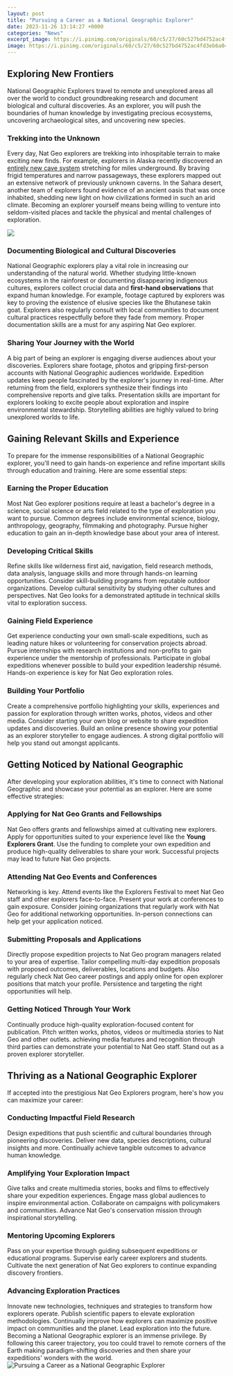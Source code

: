 ```yaml
---
layout: post
title: "Pursuing a Career as a National Geographic Explorer"
date: 2023-11-26 13:14:27 +0000
categories: "News"
excerpt_image: https://i.pinimg.com/originals/60/c5/27/60c527bd4752ac4fd3eb6a04c527f2ad.jpg
image: https://i.pinimg.com/originals/60/c5/27/60c527bd4752ac4fd3eb6a04c527f2ad.jpg
---
```


## Exploring New Frontiers 
National Geographic Explorers travel to remote and unexplored areas all over the world to conduct groundbreaking research and document biological and cultural discoveries. As an explorer, you will push the boundaries of human knowledge by investigating precious ecosystems, uncovering archaeological sites, and uncovering new species.
### Trekking into the Unknown
Every day, Nat Geo explorers are trekking into inhospitable terrain to make exciting new finds. For example, explorers in Alaska recently discovered an [entirely new cave system](https://thelivenews.github.io/2023-12-17-karl-marx-s-unexpected-stay-in-algeria/) stretching for miles underground. By braving frigid temperatures and narrow passageways, these explorers mapped out an extensive network of previously unknown caverns. In the Sahara desert, another team of explorers found evidence of an ancient oasis that was once inhabited, shedding new light on how civilizations formed in such an arid climate. Becoming an explorer yourself means being willing to venture into seldom-visited places and tackle the physical and mental challenges of exploration.

![](https://www.nationalgeographic.org/wp-content/uploads/2021/10/NG_MS_2302914.jpg)
### Documenting Biological and Cultural Discoveries  
National Geographic explorers play a vital role in increasing our understanding of the natural world. Whether studying little-known ecosystems in the rainforest or documenting disappearing indigenous cultures, explorers collect crucial data and **first-hand observations** that expand human knowledge. For example, footage captured by explorers was key to proving the existence of elusive species like the Bhutanese takin goat. Explorers also regularly consult with local communities to document cultural practices respectfully before they fade from memory. Proper documentation skills are a must for any aspiring Nat Geo explorer.
### Sharing Your Journey with the World
A big part of being an explorer is engaging diverse audiences about your discoveries. Explorers share footage, photos and gripping first-person accounts with National Geographic audiences worldwide. Expedition updates keep people fascinated by the explorer's journey in real-time. After returning from the field, explorers synthesize their findings into comprehensive reports and give talks. Presentation skills are important for explorers looking to excite people about exploration and inspire environmental stewardship. Storytelling abilities are highly valued to bring unexplored worlds to life.
## Gaining Relevant Skills and Experience
To prepare for the immense responsibilities of a National Geographic explorer, you'll need to gain hands-on experience and refine important skills through education and training. Here are some essential steps:
### Earning the Proper Education   
Most Nat Geo explorer positions require at least a bachelor's degree in a science, social science or arts field related to the type of exploration you want to pursue. Common degrees include environmental science, biology, anthropology, geography, filmmaking and photography. Pursue higher education to gain an in-depth knowledge base about your area of interest.
### Developing Critical Skills
Refine skills like wilderness first aid, navigation, field research methods, data analysis, language skills and more through hands-on learning opportunities. Consider skill-building programs from reputable outdoor organizations. Develop cultural sensitivity by studying other cultures and perspectives. Nat Geo looks for a demonstrated aptitude in technical skills vital to exploration success.  
### Gaining Field Experience
Get experience conducting your own small-scale expeditions, such as leading nature hikes or volunteering for conservation projects abroad. Pursue internships with research institutions and non-profits to gain experience under the mentorship of professionals. Participate in global expeditions whenever possible to build your expedition leadership résumé. Hands-on experience is key for Nat Geo exploration roles.
### Building Your Portfolio  
Create a comprehensive portfolio highlighting your skills, experiences and passion for exploration through written works, photos, videos and other media. Consider starting your own blog or website to share expedition updates and discoveries. Build an online presence showing your potential as an explorer storyteller to engage audiences. A strong digital portfolio will help you stand out amongst applicants.
## Getting Noticed by National Geographic 
After developing your exploration abilities, it's time to connect with National Geographic and showcase your potential as an explorer. Here are some effective strategies:  
### Applying for Nat Geo Grants and Fellowships
Nat Geo offers grants and fellowships aimed at cultivating new explorers. Apply for opportunities suited to your experience level like the **Young Explorers Grant**. Use the funding to complete your own expedition and produce high-quality deliverables to share your work. Successful projects may lead to future Nat Geo projects. 
### Attending Nat Geo Events and Conferences
Networking is key. Attend events like the Explorers Festival to meet Nat Geo staff and other explorers face-to-face. Present your work at conferences to gain exposure. Consider joining organizations that regularly work with Nat Geo for additional networking opportunities. In-person connections can help get your application noticed.
### Submitting Proposals and Applications 
Directly propose expedition projects to Nat Geo program managers related to your area of expertise. Tailor compelling multi-day expedition proposals with proposed outcomes, deliverables, locations and budgets. Also regularly check Nat Geo career postings and apply online for open explorer positions that match your profile. Persistence and targeting the right opportunities will help.
### Getting Noticed Through Your Work
Continually produce high-quality exploration-focused content for publication. Pitch written works, photos, videos or multimedia stories to Nat Geo and other outlets. achieving media features and recognition through third parties can demonstrate your potential to Nat Geo staff. Stand out as a proven explorer storyteller.
## Thriving as a National Geographic Explorer 
If accepted into the prestigious Nat Geo Explorers program, here's how you can maximize your career:
### Conducting Impactful Field Research  
Design expeditions that push scientific and cultural boundaries through pioneering discoveries. Deliver new data, species descriptions, cultural insights and more. Continually achieve tangible outcomes to advance human knowledge. 
### Amplifying Your Exploration Impact
Give talks and create multimedia stories, books and films to effectively share your expedition experiences. Engage mass global audiences to inspire environmental action. Collaborate on campaigns with policymakers and communities. Advance Nat Geo's conservation mission through inspirational storytelling. 
### Mentoring Upcoming Explorers
Pass on your expertise through guiding subsequent expeditions or educational programs. Supervise early career explorers and students. Cultivate the next generation of Nat Geo explorers to continue expanding discovery frontiers.
### Advancing Exploration Practices  
Innovate new technologies, techniques and strategies to transform how explorers operate. Publish scientific papers to elevate exploration methodologies. Continually improve how explorers can maximize positive impact on communities and the planet. Lead exploration into the future.
Becoming a National Geographic explorer is an immense privilege. By following this career trajectory, you too could travel to remote corners of the Earth making paradigm-shifting discoveries and then share your expeditions' wonders with the world.
![Pursuing a Career as a National Geographic Explorer](https://i.pinimg.com/originals/60/c5/27/60c527bd4752ac4fd3eb6a04c527f2ad.jpg)